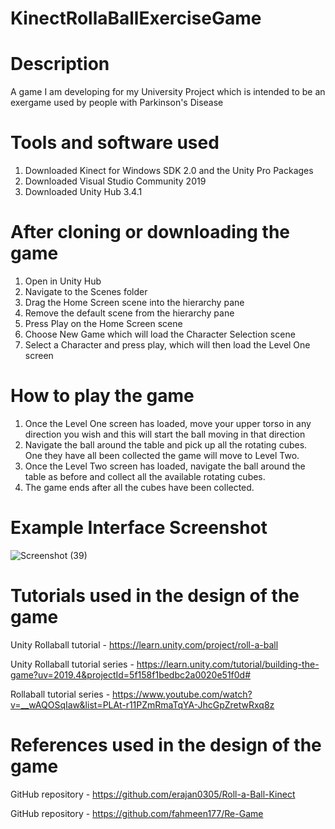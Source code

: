 # KinectRollaBallExerciseGame

# Description
A game I am developing for my University Project which is intended to be an exergame used by people with Parkinson's Disease

# Tools and software used

1. Downloaded Kinect for Windows SDK 2.0 and the Unity Pro Packages
2. Downloaded Visual Studio Community 2019 
3. Downloaded Unity Hub 3.4.1

# After cloning or downloading the game 

1. Open in Unity Hub
2. Navigate to the Scenes folder
3. Drag the Home Screen scene into the hierarchy pane
4. Remove the default scene from the hierarchy pane
5. Press Play on the Home Screen scene
6. Choose New Game which will load the Character Selection scene
7. Select a Character and press play, which will then load the Level One screen

# How to play the game

1. Once the Level One screen has loaded, move your upper torso in any direction you wish and this will start the ball moving in that direction
2. Navigate the ball around the table and pick up all the rotating cubes. One they have all been collected the game will move to Level Two.
3. Once the Level Two screen has loaded, navigate the ball around the table as before and collect all the available rotating cubes.
4. The game ends after all the cubes have been collected.  

# Example Interface Screenshot

![Screenshot (39)](https://user-images.githubusercontent.com/126461574/232249699-db9a5517-917c-4ebf-b799-3680b9fa4f40.png)


# Tutorials used in the design of the game

Unity Rollaball tutorial - https://learn.unity.com/project/roll-a-ball

Unity Rollaball tutorial series - https://learn.unity.com/tutorial/building-the-game?uv=2019.4&projectId=5f158f1bedbc2a0020e51f0d#

Rollaball tutorial series - https://www.youtube.com/watch?v=__wAQOSqIaw&list=PLAt-r11PZmRmaTqYA-JhcGpZretwRxq8z


# References used in the design of the game

GitHub repository - https://github.com/erajan0305/Roll-a-Ball-Kinect

GitHub repository - https://github.com/fahmeen177/Re-Game


